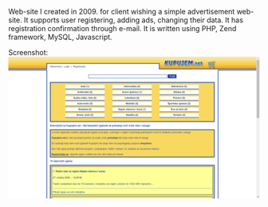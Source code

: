 Web-site I created in 2009. for client wishing a simple advertisement web-site. It supports user registering, adding ads, changing their data. It has registration confirmation through e-mail. It is written using PHP, Zend framework, MySQL, Javascript.

Screenshot:
![screenshot](./screenshot.png?raw=true)
